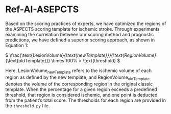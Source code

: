 # Ref-AI-ASEPCTS

Based on the scoring practices of experts, we have optimized the regions of the ASPECTS scoring template for ischemic stroke. Through experiments examining the correlation between our scoring method and prognostic predictions, we have defined a superior scoring approach, as shown in Equation 1:

$
\frac{\text{LesionVolume}_{\text{newTemplate}}}{\text{RegionVolume}_{\text{oldTemplate}}} \times 100\% > \text{threshold}
$

Here, $\text{LesionVolume}_{\text{newTemplate}}$ refers to the ischemic volume of each region as defined by the new template, and $\text{RegionVolume}_{\text{oldTemplate}}$ denotes the volume of the corresponding region in the original classic template. When the percentage for a given region exceeds a predefined threshold, that region is considered ischemic, and one point is deducted from the patient’s total score. The thresholds for each region are provided in the `threshold.py` file.
